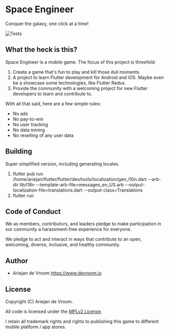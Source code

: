 # Space Engineer

Conquer the galaxy, one click at a time!

![Tests](https://github.com/ariejan/space_engineer/workflows/Tests/badge.svg?branch=master)

## What the heck is this? 

Space Engineer is a mobile game. The focus of this project is threefold:

 1. Create a game that's fun to play and kill those dull moments. 
 2. A project to learn Flutter development for Android and iOS. Maybe even be a showcase
    some technologies, like Flutter Redux. 
 3. Provide the community with a welcoming project for new Flutter developers to learn and
    contribute to. 

With all that said, here are a few simple rules:

 * No ads
 * No pay-to-win
 * No user tracking
 * No data mining
 * No reselling of any user data

## Building

Super simplified version, including generating locales.

 1. flutter pub run /home/ariejan/flutter/flutter/dev/tools/localization/gen_l10n.dart --arb-dir lib/i18n --template-arb-file=messages_en_US.arb --output-localization-file=translations.dart --output-class=Translations
 2. flutter run

## Code of Conduct

We as members, contributors, and leaders pledge to make participation in our community 
a harassment-free experience for everyone.

We pledge to act and interact in ways that contribute to an open, welcoming, diverse, 
inclusive, and healthy community.

## Author

  * Ariejan de Vroom <https://www.devroom.io>

## License

Copyright (C) Ariejan de Vroom.

All code is licensed under the [MPLv2 License](https://github.com/ariejan/space_engineer/blob/master/LICENSE).

I retain all trademark rights and rights to publishing this game to different
mobile platform / app stores.
